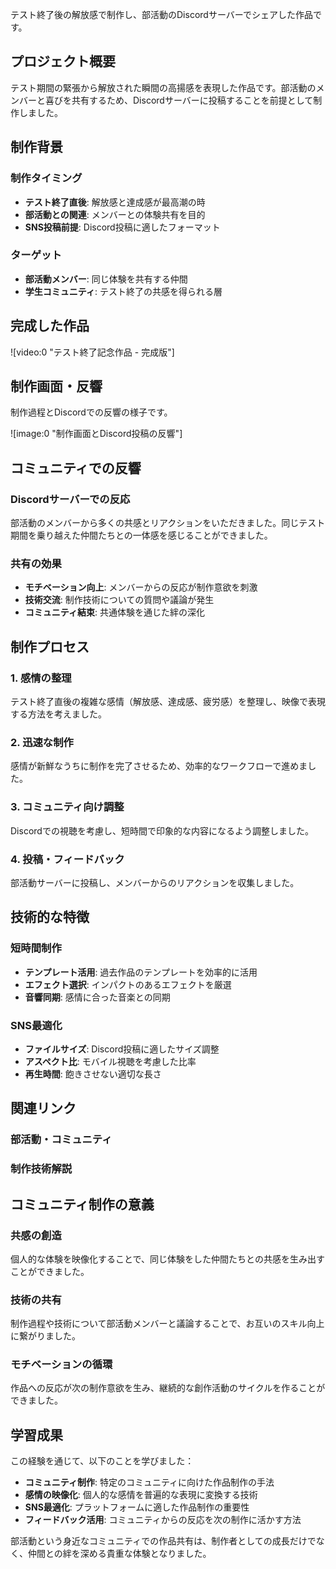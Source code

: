 テスト終了後の解放感で制作し、部活動のDiscordサーバーでシェアした作品です。

## プロジェクト概要

テスト期間の緊張から解放された瞬間の高揚感を表現した作品です。部活動のメンバーと喜びを共有するため、Discordサーバーに投稿することを前提として制作しました。

## 制作背景

### 制作タイミング

- **テスト終了直後**: 解放感と達成感が最高潮の時
- **部活動との関連**: メンバーとの体験共有を目的
- **SNS投稿前提**: Discord投稿に適したフォーマット

### ターゲット

- **部活動メンバー**: 同じ体験を共有する仲間
- **学生コミュニティ**: テスト終了の共感を得られる層

## 完成した作品

![video:0 "テスト終了記念作品 - 完成版"]

## 制作画面・反響

制作過程とDiscordでの反響の様子です。

![image:0 "制作画面とDiscord投稿の反響"]

## コミュニティでの反響

### Discordサーバーでの反応

部活動のメンバーから多くの共感とリアクションをいただきました。同じテスト期間を乗り越えた仲間たちとの一体感を感じることができました。

### 共有の効果

- **モチベーション向上**: メンバーからの反応が制作意欲を刺激
- **技術交流**: 制作技術についての質問や議論が発生
- **コミュニティ結束**: 共通体験を通じた絆の深化

## 制作プロセス

### 1. 感情の整理

テスト終了直後の複雑な感情（解放感、達成感、疲労感）を整理し、映像で表現する方法を考えました。

### 2. 迅速な制作

感情が新鮮なうちに制作を完了させるため、効率的なワークフローで進めました。

### 3. コミュニティ向け調整

Discordでの視聴を考慮し、短時間で印象的な内容になるよう調整しました。

### 4. 投稿・フィードバック

部活動サーバーに投稿し、メンバーからのリアクションを収集しました。

## 技術的な特徴

### 短時間制作

- **テンプレート活用**: 過去作品のテンプレートを効率的に活用
- **エフェクト選択**: インパクトのあるエフェクトを厳選
- **音響同期**: 感情に合った音楽との同期

### SNS最適化

- **ファイルサイズ**: Discord投稿に適したサイズ調整
- **アスペクト比**: モバイル視聴を考慮した比率
- **再生時間**: 飽きさせない適切な長さ

## 関連リンク

### 部活動・コミュニティ

<!-- リンクが利用できません: 部活動紹介ページ -->

### 制作技術解説

<!-- リンクが利用できません: 短時間映像制作のコツ -->

## コミュニティ制作の意義

### 共感の創造

個人的な体験を映像化することで、同じ体験をした仲間たちとの共感を生み出すことができました。

### 技術の共有

制作過程や技術について部活動メンバーと議論することで、お互いのスキル向上に繋がりました。

### モチベーションの循環

作品への反応が次の制作意欲を生み、継続的な創作活動のサイクルを作ることができました。

## 学習成果

この経験を通じて、以下のことを学びました：

- **コミュニティ制作**: 特定のコミュニティに向けた作品制作の手法
- **感情の映像化**: 個人的な感情を普遍的な表現に変換する技術
- **SNS最適化**: プラットフォームに適した作品制作の重要性
- **フィードバック活用**: コミュニティからの反応を次の制作に活かす方法

部活動という身近なコミュニティでの作品共有は、制作者としての成長だけでなく、仲間との絆を深める貴重な体験となりました。
